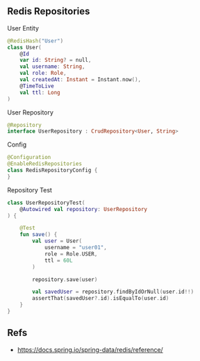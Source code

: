 

## Redis Repositories

User Entity
```kotlin
@RedisHash("User")
class User(
    @Id
    var id: String? = null,
    val username: String,
    val role: Role,
    val createdAt: Instant = Instant.now(),
    @TimeToLive
    val ttl: Long
)

```

User Repository
```kotlin
@Repository
interface UserRepository : CrudRepository<User, String>
```

Config
```kotlin
@Configuration
@EnableRedisRepositories
class RedisRepositoryConfig {
}
```

Repository Test
```kotlin
class UserRepositoryTest(
    @Autowired val repository: UserRepository
) {

    @Test
    fun save() {
        val user = User(
            username = "user01",
            role = Role.USER,
            ttl = 60L
        )

        repository.save(user)

        val savedUser = repository.findByIdOrNull(user.id!!)
        assertThat(savedUser?.id).isEqualTo(user.id)
    }
}
```

## Refs
- https://docs.spring.io/spring-data/redis/reference/




